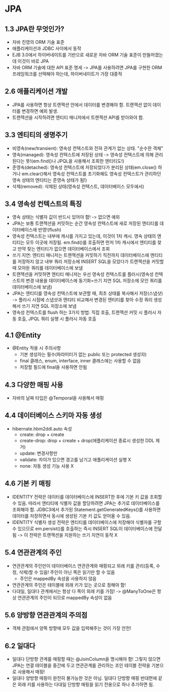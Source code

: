 # JPA

## 1.3 JPA란 무엇인가?
- 자바 진영의 ORM 기술 표준
- 애플리케이션과 JDBC 사이에서 동작
- EJB 3.0에서 하이버네이트를 기반으로 새로운 자바 ORM 기술 표준이 만들어졌는데 이것이 바로 JPA
- 자바 ORM 기술에 대한 API 표준 명세 -> JPA를 사용하려면 JPA를 구현한 ORM 프레임워크를 선택해야 하는데, 하이버네이트가 가장 대중적

## 2.6 애플리케이션 개발
- JPA를 사용하면 항상 트랜잭션 안에서 데이터를 변경해야 함. 트랜잭션 없이 데이터를 변경하면 예외 발생.
- 트랜잭션을 시작하려면 엔티티 매니저에서 트랜잭션 API를 받아와야 함.

## 3.3 엔티티의 생명주기
- 비영속(new/transient): 영속성 컨텍스트와 전혀 관계가 없는 상태. "순수한 객체"
- 영속(managed): 영속성 컨텍스트에 저장된 상태 -> 영속성 컨텍스트에 의해 관리된다는 뜻!(em.find()나 JPQL을 사용해서 조회한 엔티티도!)
- 준영속(detached): 영속성 컨텍스트에 저장되었다가 분리된 상태(em.close() 하거나 em.clear()해서 영속성 컨텍스트를 초기화해도 영속성 컨텍스트가 관리하던 영속 상태의 엔티티는 준영속 상태가 됨!)
- 삭제(removed): 삭제된 상태(영속성 컨텍스트, 데이터베이스 모두에서)

## 3.4 영속성 컨텍스트의 특징
- 영속 상태는 식별자 값이 반드시 있어야 함! -> 없으면 예외
- JPA는 보통 트랜잭션을 커밋하는 순간 영속성 컨텍스트에 새로 저장된 엔티티를 데이터베이스에 반영!(flush)
- 영속성 컨텍스트는 내부에 캐시를 가지고 있는데, 이것이 1차 캐시. 영속 상태의 엔티티는 모두 이곳에 저장됨.
  em.find()를 호출하면 먼저 1차 캐시에서 엔티티를 찾고 만약 찾는 엔티티가 없으면 데이터베이스에서 조회
- 쓰기 지연: 엔티티 매니저는 트랜잭션을 커밋하기 직전까지 데이터베이스에 엔티티를 저장하지 않고 내부 쿼리 저장소에 INSERT SQL을 모았다가 트랜잭션을 커밋할 때 모아둔 쿼리를 데이터베이스에 보냄
- 트랜잭션을 커밋하면 엔티티 매니저는 우선 영속성 컨텍스트를 플러시(영속성 컨텍스트의 변경 내용을 데이터베이스에 동기화=쓰기 지연 SQL 저장소에 모인 쿼리를 데이터베이스에 보냄)
- JPA는 엔티티를 영속성 컨텍스트에 보관할 때, 최초 상태를 복사해서 저장(스냅샷) -> 플러시 시점에 스냅샷과 엔티티 비교해서 변경된 엔티티를 찾아 수정 쿼리 생성해서 쓰기 지연 SQL 저장소에 보냄
- 영속성 컨텍스트를 flush 하는 3가지 방법: 직접 호출, 트랜잭션 커밋 시 플러시 자동 호출, JPQL 쿼리 실행 시 플러시 자동 호출

## 4.1 @Entity
- @Entity 적용 시 주의사항
  - 기본 생성자는 필수(파라미터가 없는 public 또는 protected 생성자)
  - final 클래스, enum, interface, inner 클래스에는 사용할 수 없음
  - 저장할 필드에 final을 사용하면 안됨

## 4.3 다양한 매핑 사용
- 자바의 날짜 타입은 @Temporal을 사용해서 매핑

## 4.4 데이터베이스 스키마 자동 생성
- hibernate.hbm2ddl.auto 속성
  - create: drop + create
  - create-drop: drop + create + drop(애플리케이션 종료시 생성한 DDL 제거)
  - update: 변경사항만
  - validate: 차이가 있으면 경고를 남기고 애플리케이션 실행 X
  - none: 자동 생성 기능 사용 X

## 4.6 기본 키 매핑
- IDENTITY 전략은 데이터를 데이터베이스에 INSERT한 후에 기본 키 값을 조회할 수 있음. 따라서 엔티티에 식별자 값을 할당하려면 JPA는 추가로 데이터베이스를 조회해야 함. JDBC3에서 추가된 Statement.getGeneratedKeys()를 사용하면 데이터를 저장하면서 동시에 생성된 기본 키 값도 얻어올 수 있음.
- IDENTITY 식별자 생성 전략은 엔티티를 데이터베이스에 저장해야 식별자를 구할 수 있으므로 em.persist()를 호출하는 즉시 INSERT SQL이 데이터베이스에 전달됨 -> 이 전략은 트랜잭션을 지원하는 쓰기 지연이 동작 X

## 5.4 연관관계의 주인
- 연관관계의 주인만이 데이터베이스 연관관계와 매핑되고 외래 키를 관리(등록, 수정, 삭제)할 수 있음! 주인이 아닌 쪽은 읽기만 할 수 있음
  - 주인은 mappedBy 속성을 사용하지 않음
- 연관관계의 주인은 테이블에 외래 키가 있는 곳으로 정해야 함!
- 다대일, 일대다 관계에서는 항상 다 쪽이 외래 키를 가짐! -> @ManyToOne은 항상 연관관계의 주인이 되므로 mappedBy 속성이 없음

## 5.6 양방향 연관관계의 주의점
- 객체 관점에서 양쪽 방향에 모두 값을 입력해주는 것이 가장 안전!

## 6.2 일대다
- 일대다 단방향 관계를 매핑할 때는 @JoinColumn을 명시해야 함! 그렇지 않으면 JPA는 연결 테이블을 중간에 두고 연관관계를 관리하는 조인 테이블 전략을 기본으로 사용해서 매핑!
- 일대다 양방향 매핑이 완전히 불가능한 것은 아님. 일대다 단방향 매핑 반대편에 같은 외래 키를 사용하는 다대일 단방향 매핑을 읽기 전용으로 하나 추가하면 됨.

